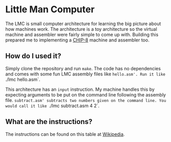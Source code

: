 # Little Man Computer

The LMC is small computer architecture for learning the big picture about how
machines work. The architecture is a toy architecture so the virtual machine
and assembler were fairly simple to come up with. Building this prepared me to
implementing a [CHIP-8](https://en.wikipedia.org/wiki/CHIP-8) machine and
assembler too.

## How do I used it?

Simply clone the repository and run `make`. The code has no dependencies and
comes with some fun LMC assembly files like `hello.asm'. Run it like `./lmc
hello.asm`.

This architecture has an `input` instruction. My machine handles this by
expecting arguments to be put on the command line following the assembly file.
`subtract.asm' subtracts two numbers given on the command line. You would call
it like `./lmc subtract.asm 4 2`.

## What are the instructions?

The instructions can be found on this table at
[Wikipedia](https://en.wikipedia.org/wiki/Little_man_computer#Instructions).
